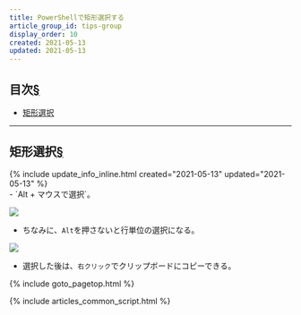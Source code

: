 ```yaml
---
title: PowerShellで矩形選択する
article_group_id: tips-group
display_order: 10
created: 2021-05-13
updated: 2021-05-13
---
```

## <a name="index">目次</a><a class="heading-anchor-permalink" href="#目次">§</a>

<ul id="index_ul">
<li><a href="#矩形選択">矩形選択</a></li>
</ul>

* * *
## <a name="矩形選択">矩形選択</a><a class="heading-anchor-permalink" href="#矩形選択">§</a>
<div class="chapter-updated">{% include update_info_inline.html created="2021-05-13" updated="2021-05-13" %}</div>
- `Alt + マウスで選択`。

![](https://cdn-ak.f.st-hatena.com/images/fotolife/f/fumokmm/20210513/20210513211934.png)

- ちなみに、`Alt`を押さないと行単位の選択になる。

![](https://cdn-ak.f.st-hatena.com/images/fotolife/f/fumokmm/20210513/20210513211429.png)

- 選択した後は、`右クリック`でクリップボードにコピーできる。

{% include goto_pagetop.html %}

{% include articles_common_script.html %}
